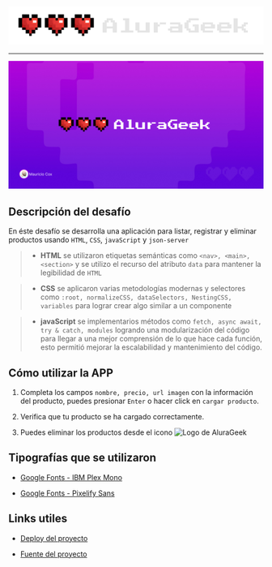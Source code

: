 <div style="text-align: center;">
  <img src="./images/aluraGeek-logo.svg" alt="Logo de AluraGeek">
</div>

<hr>

![](./images/aluraGeek-challenge.jpg)

## Descripción del desafío
En éste desafío se desarrolla una aplicación para listar, registrar y eliminar productos usando ``HTML``, ``CSS``, ``javaScript`` y ``json-server``

> - **HTML** se utilizaron etiquetas semánticas como `<nav>, <main>, <section>` y se utilizo el recurso del atributo `data` para mantener la legibilidad de `HTML`

> - **CSS** se aplicaron varias metodologías modernas y selectores como `:root, normalizeCSS, dataSelectors, NestingCSS, variables` para lograr crear algo similar a un componente

> - **javaScript** se implementarios métodos como `fetch, async await, try & catch, modules` logrando una modularización del código para llegar a una mejor comprensión de lo que hace cada función, esto permitió mejorar la escalabilidad y mantenimiento del código.

## Cómo utilizar la APP

1) Completa los campos `nombre, precio, url imagen` con la información del producto, puedes presionar `Enter` o hacer click en `cargar producto`.

2) Verifica que tu producto se ha cargado correctamente.

3) Puedes eliminar los productos desde el icono <img src="./images/🦆 icon-trash.svg" alt="Logo de AluraGeek">

## Tipografías que se utilizaron

- <a href="https://fonts.google.com/specimen/IBM+Plex+Mono?query=ibm+plex+mono" target="_blank" rel="noopener noreferrer">Google  Fonts - IBM Plex Mono</a>

- <a href="https://fonts.google.com/specimen/Pixelify+Sans?query=pixel" target="_blank" rel="noopener noreferrer">Google  Fonts - Pixelify Sans</a>

## Links utiles

- <a href="https://coxmau77.github.io/alurageek-challenge/" target="_blank" rel="noopener noreferrer">Deploy del proyecto</a>

- <a href="https://github.com/coxmau77/alurageek-challenge" target="_blank" rel="noopener noreferrer">Fuente del proyecto</a>


